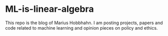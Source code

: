 # ML-is-linear-algebra
This repo is the blog of Marius Hobbhahn. I am posting projects, papers and code related to machine learning and opinion pieces on policy and ethics.
